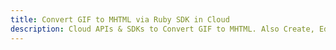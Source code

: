 ---title: Convert GIF to MHTML via Ruby SDK in Clouddescription: Cloud APIs & SDKs to Convert GIF to MHTML. Also Create, Edit & Render Microsoft Word & OpenOffice documents in the Cloud.---